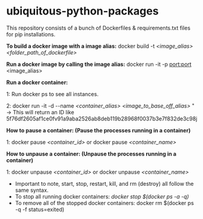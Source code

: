 # ubiquitous-python-packages
This repository consists of a bunch of Dockerfiles & requirements.txt files for pip installations. 

**To build a docker image with a image alias:**
docker build -t *<image_alias>* *<folder_path_of_dockerfile>*

**Run a docker image by calling the image alias:**
docker run -it -p <port:port> <image_alias>

**Run a docker container:**

1: Run docker ps to see all instances.

2: docker run -it -d --name *<container_alias>* *<image_to_base_off_alias>* " -> This will return an ID like 5f76df2605af1ce0fv91a9aba2526ab8deb119b28968f0037b3e7f832de3c98j

**How to pause a container: (Pause the processes running in a container)**

1: docker pause *<container_id>* or docker pause *<container_name>*

**How to unpause a container: (Unpause the processes running in a container)**

1: docker unpause *<container_id>* or docker unpause *<container_name>*

- Important to note, start, stop, restart, kill, and rm (destroy) all follow the same syntax.
- To stop all running docker containers: *docker stop $(docker ps -a -q)*
- To remove all of the stopped docker containers: docker rm $(docker ps -q -f status=exited) 

